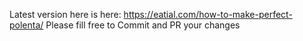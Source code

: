 Latest version here is here:
 https://eatial.com/how-to-make-perfect-polenta/
 Please fill free to Commit and PR your changes
